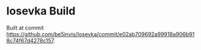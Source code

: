 # Iosevka Build

Built at commit  https://github.com/be5invis/Iosevka/commit/e02ab709692a99918a906b918c74f67d4278c157.
